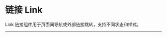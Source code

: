 # 链接 Link

Link 链接组件用于页面间导航或外部链接跳转，支持不同状态和样式。

---

<script setup>
import LinkBasicUse from "./component/link-basic-use.md"
import LinkIcon from "./component/link-icon.md"
import LinkStatus from "./component/link-status.md"
import LinkHover from "./component/link-hover.md"
import LinkLoading from "./component/link-loading.md"
import LinkApi from "./component/link-api.md"
import LinkTip from "./component/link-tip.md"
</script>

<ClientOnly>
<link-basic-use />
<link-status />
<link-hover />
<link-icon />
<link-loading />
</ClientOnly>
<link-api />
<link-tip />

